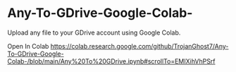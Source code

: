# Any-To-GDrive-Google-Colab-
Upload any file to your GDrive account using Google Colab.

Open In Colab
https://colab.research.google.com/github/TrojanGhost7/Any-To-GDrive-Google-Colab-/blob/main/Any%20To%20GDrive.ipynb#scrollTo=EMIXihVhPSrf
